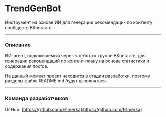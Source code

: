 # TrendGenBot
Инструмент на основе ИИ для генерации рекомендаций по контенту сообществ ВКонтакте.


----------


### Описание


ИИ-агент, подключаемый через чат-бота к группе ВКонтакте, для генерации рекомендаций по контент-плану на основе статистики и содержания постов.

На данный момент проект находится в стадии разработки, поэтому разделы файла README.md будут дополняться.


----------


### Команда разработчиков
GitHub: [https://github.com/H1merka](https://github.com/H1merka) 